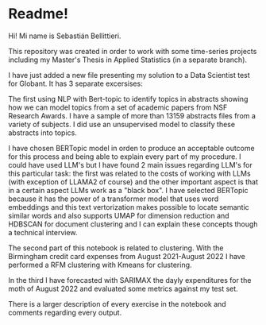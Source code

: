 # Readme!

Hi! Mi name is Sebastián Bellittieri. 

This repository was created in order to work with some time-series projects including my Master's Thesis in Applied Statistics (in a separate branch).

I have just added a new file presenting my solution to a Data Scientist test for Globant. It has 3 separate excersises: 

The first using NLP with Bert-topic to identify topics in abstracts showing how we can model topics from a set of academic papers from NSF Research Awards. 
I have a sample of more than 13159 abstracts files from a variety of subjects. I did use an unsupervised model to classify these abstracts into topics.

I have chosen BERTopic model in orden to produce an acceptable outcome for this process and being able to explain every part of my procedure. 
I could have used LLM's but I have found 2 main issues regarding LLM's for this particular task: the first was related to the costs of working with LLMs 
(with exception of LLAMA2 of course) and the other important aspect is that in a certain aspect LLMs work as a "black box". I have selected BERTopic because 
it has the power of a transformer model that uses word embeddings and this text vertorization makes possible to locate semantic similar words and also supports 
UMAP for dimension reduction and HDBSCAN for document clustering and I can explain these concepts though a technical interview.

The second part of this notebook is related to clustering. With the Birmingham credit card expenses from August 2021-August 2022 I have performed a RFM clustering with 
Kmeans for clustering.

In the third I have forecasted with SARIMAX the dayly expenditures for the moth of August 2022 and evaluated some metrics against my test set.

There is a larger description of every exercise in the notebook and comments regarding every output. 
